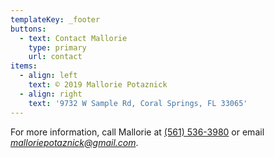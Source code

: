 ```yaml
---
templateKey: _footer
buttons:
  - text: Contact Mallorie
    type: primary
    url: contact
items:
  - align: left
    text: © 2019 Mallorie Potaznick
  - align: right
    text: '9732 W Sample Rd, Coral Springs, FL 33065'
---
```

For more information, call Mallorie at [(561) 536-3980‬](tel:1-561-536-3980) or email [_malloriepotaznick@gmail.com_](mailto:malloriepotaznick@gmail.com).
